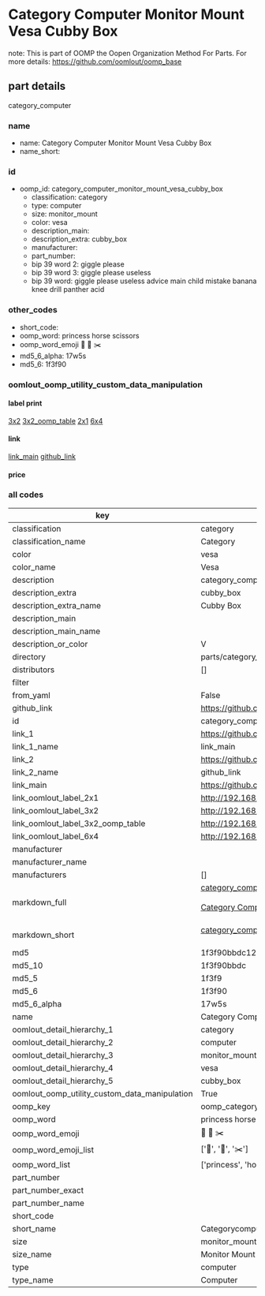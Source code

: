 # Category Computer Monitor Mount Vesa Cubby Box  

note: This is part of OOMP the Oopen Organization Method For Parts. For more details: https://github.com/oomlout/oomp_base

##  part details



category_computer

### name
* name: Category Computer Monitor Mount Vesa Cubby Box
* name_short: 
### id
* oomp_id: category_computer_monitor_mount_vesa_cubby_box
  * classification: category
  * type: computer
  * size: monitor_mount
  * color: vesa
  * description_main: 
  * description_extra: cubby_box
  * manufacturer: 
  * part_number: 
  * bip 39 word 2: giggle please
  * bip 39 word 3: giggle please useless
  * bip 39 word: giggle please useless advice main child mistake banana knee drill panther acid

### other_codes
* short_code: 
* oomp_word: princess horse scissors
* oomp_word_emoji :princess: :horse: :scissors:
* md5_6_alpha: 17w5s
* md5_6: 1f3f90






### oomlout_oomp_utility_custom_data_manipulation
#### label print
[3x2](http://192.168.1.245:1112/?label=oomp%2017w5s)
[3x2_oomp_table](http://192.168.1.107:1112/?label=oomp%2017w5s)
[2x1](http://192.168.1.242:1112/?label=oomp%2017w5s)
[6x4](http://192.168.1.55:1112/?label=oomp%2017w5s)    

#### link

[link_main](https://github.com/oomlout/oomlout_oomp_current_version_messy/tree/main/parts/category_computer_monitor_mount_vesa_cubby_box) [github_link](https://github.com/oomlout/oomlout_oomp_part_src/tree/main/parts/category_computer_monitor_mount_vesa_cubby_box)                             

#### price







### all codes 
| key | value |  
| --- | --- |  
| classification | category |  
| classification_name | Category |  
| color | vesa |  
| color_name | Vesa |  
| description | category_computer |  
| description_extra | cubby_box |  
| description_extra_name | Cubby Box |  
| description_main |  |  
| description_main_name |  |  
| description_or_color | V  |  
| directory | parts/category_computer_monitor_mount_vesa_cubby_box |  
| distributors | [] |  
| filter |  |  
| from_yaml | False |  
| github_link | https://github.com/oomlout/oomlout_oomp_part_src/tree/main/parts/category_computer_monitor_mount_vesa_cubby_box |  
| id | category_computer_monitor_mount_vesa_cubby_box |  
| link_1 | https://github.com/oomlout/oomlout_oomp_current_version_messy/tree/main/parts/category_computer_monitor_mount_vesa_cubby_box |  
| link_1_name | link_main |  
| link_2 | https://github.com/oomlout/oomlout_oomp_part_src/tree/main/parts/category_computer_monitor_mount_vesa_cubby_box |  
| link_2_name | github_link |  
| link_main | https://github.com/oomlout/oomlout_oomp_current_version_messy/tree/main/parts/category_computer_monitor_mount_vesa_cubby_box |  
| link_oomlout_label_2x1 | http://192.168.1.242:1112/?label=oomp%2017w5s |  
| link_oomlout_label_3x2 | http://192.168.1.245:1112/?label=oomp%2017w5s |  
| link_oomlout_label_3x2_oomp_table | http://192.168.1.107:1112/?label=oomp%2017w5s |  
| link_oomlout_label_6x4 | http://192.168.1.55:1112/?label=oomp%2017w5s |  
| manufacturer |  |  
| manufacturer_name |  |  
| manufacturers | [] |  
| markdown_full | [category_computer_monitor_mount_vesa_cubby_box](https://github.com/oomlout/oomlout_oomp_current_version_messy/tree/main/parts/category_computer_monitor_mount_vesa_cubby_box)<br>[](https://github.com/oomlout/oomlout_oomp_current_version_messy/tree/main/parts/category_computer_monitor_mount_vesa_cubby_box)<br>[Category Computer Monitor Mount Vesa Cubby Box](https://github.com/oomlout/oomlout_oomp_current_version_messy/tree/main/parts/category_computer_monitor_mount_vesa_cubby_box)<br><br> |  
| markdown_short | [category_computer_monitor_mount_vesa_cubby_box](https://github.com/oomlout/oomlout_oomp_current_version_messy/tree/main/parts/category_computer_monitor_mount_vesa_cubby_box)<br><br> |  
| md5 | 1f3f90bbdc1231bc9fc32041e0299b0f |  
| md5_10 | 1f3f90bbdc |  
| md5_5 | 1f3f9 |  
| md5_6 | 1f3f90 |  
| md5_6_alpha | 17w5s |  
| name | Category Computer Monitor Mount Vesa Cubby Box |  
| oomlout_detail_hierarchy_1 | category |  
| oomlout_detail_hierarchy_2 | computer |  
| oomlout_detail_hierarchy_3 | monitor_mount |  
| oomlout_detail_hierarchy_4 | vesa |  
| oomlout_detail_hierarchy_5 | cubby_box |  
| oomlout_oomp_utility_custom_data_manipulation | True |  
| oomp_key | oomp_category_computer_monitor_mount_vesa_cubby_box |  
| oomp_word | princess horse scissors |  
| oomp_word_emoji | :princess: :horse: :scissors: |  
| oomp_word_emoji_list | [':princess:', ':horse:', ':scissors:'] |  
| oomp_word_list | ['princess', 'horse', 'scissors'] |  
| part_number |  |  
| part_number_exact |  |  
| part_number_name |  |  
| short_code |  |  
| short_name | Categorycomputer |  
| size | monitor_mount |  
| size_name | Monitor Mount |  
| type | computer |  
| type_name | Computer |  
